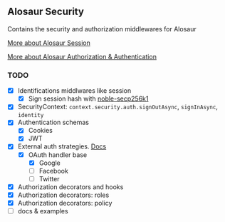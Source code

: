 ## Alosaur Security

Contains the security and authorization middlewares for Alosaur

[More about Alosaur Session](https://github.com/alosaur/alosaur/tree/master/src/security/session)

[More about Alosaur Authorization &
Authentication](https://github.com/alosaur/alosaur/tree/master/src/security/authorization)

### TODO

- [x] Identifications middlwares like session
  - [x] Sign session hash with
        [noble-secp256k1](https://github.com/paulmillr/noble-secp256k1)
- [x] SecurityContext: `context.security.auth.signOutAsync`, `signInAsync`,
      `identity`
- [x] Authentication schemas
  - [x] Cookies
  - [x] JWT
- [x] External auth strategies.
      [Docs](https://github.com/alosaur/alosaur/tree/master/src/security/oauth)
  - [x] OAuth handler base
    - [x] Google
    - [ ] Facebook
    - [ ] Twitter
- [x] Authorization decorators and hooks
- [x] Authorization decorators: roles
- [x] Authorization decorators: policy
- [ ] docs & examples
